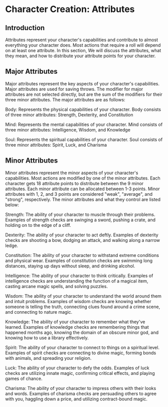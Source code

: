 # Character Creation: Attributes

## Introduction
 
  Attributes represent your character's capabilities and contribute to almost everything
your character does.  Most actions that require a roll will depend on at least one
attribute.  In this section, We will discuss the attributes, what they mean, and how to
distribute your attribute points for your character.

## Major Attributes

  Major attributes represent the key aspects of your character's capabilities. Major
attributes are used for saving throws.  The modifier for major attributes are not
selected directly, but are the sum of the modifiers for their three minor attributes.
The major attributes are as follows:

Body:  Represents the physical capabilities of your character.
  Body consists of three minor attributes:  Strength, Dexterity, and Constitution

Mind:  Represents the mental capabilities of your character.
  Mind consists of three minor attributes:  Intelligence, Wisdom, and Knowledge

Soul:  Represents the spiritual capabilities of your character.
  Soul consists of three minor attributes:  Spirit, Luck, and Charisma

## Minor Attributes

  Minor attributes represent the minor aspects of your character's capabilities. Most
actions are modified by one of the minor attributes.  Each character gets 18 attribute
points to distribute between the 9 minor attributes.  Each minor attribute can be
allocated between 1-3 points.  Minor attributes with 1, 2, and 3 points are considered
"weak", "average", and "strong", respectively.  The minor attributes and what they
control are listed below:

Strength:  The ability of your character to muscle through their problems.  Examples of
  strength checks are swinging a sword, pushing a crate, and holding on to the edge of
  a cliff.

Dexterity:  The ability of your character to act deftly.  Examples of dexterity checks
  are shooting a bow, dodging an attack, and walking along a narrow ledge.

Constitution:  The ability of your character to withstand extreme conditions and physical
  wear.  Examples of constitution checks are swimming long distances, staying up days
  without sleep, and drinking alcohol.

Intelligence:  The ability of your character to think critically.  Examples of
  intelligence checks are understanding the function of a magical item, casting arcane
  magic spells, and solving puzzles.

Wisdom:  The ability of your character to understand the world around them and intuit
  problems.  Examples of wisdom checks are knowing whether someone is telling the truth,
  connecting clues found around a crime scene, and connecting to nature magic.

Knowledge:  The ability of your character to remember what they've learned.  Examples
  of knowledge checks are remembering things that happened months ago, knowing the domain
  of an obscure minor god, and knowing how to use a library effectively.

Spirit:  The ability of your character to connect to things on a spiritual level.
  Examples of spirit checks are connecting to divine magic, forming bonds with animals,
  and spreading your religion.

Luck:  The ability of your character to defy the odds.  Examples of luck checks are
  utilizing innate magic, confirming critical effects, and playing games of chance.

Charisma:  The ability of your character to impress others with their looks and words.
  Examples of charisma checks are persuading others to agree with you, haggling down a
  price, and utilizing contract-bound magic.
